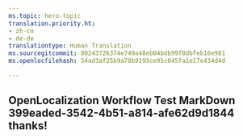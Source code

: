 ```yaml
---
ms.topic: hero-topic
translation.priority.ht:
- zh-cn
- de-de
translationtype: Human Translation
ms.sourcegitcommit: 00243726374e749a48eb04bdb99f0dbfeb16e981
ms.openlocfilehash: 54ad3af25b9a78b9193ce95c045fa1e17e434d4d

---
```

## OpenLocalization Workflow Test MarkDown 399eaded-3542-4b51-a814-afe62d9d1844 thanks!



<!--HONumber=Jul16_HO2-->



